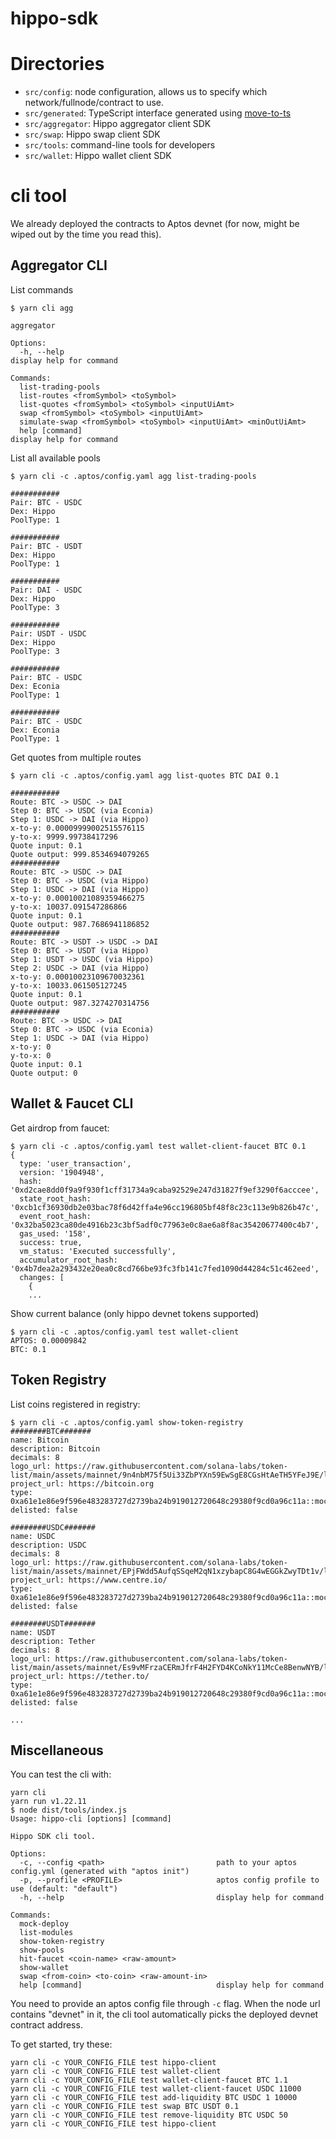 # hippo-sdk

# Directories
- `src/config`: node configuration, allows us to specify which network/fullnode/contract to use.
- `src/generated`: TypeScript interface generated using [move-to-ts](https://github.com/hippospace/move-to-ts)
- `src/aggregator`: Hippo aggregator client SDK
- `src/swap`: Hippo swap client SDK
- `src/tools`: command-line tools for developers
- `src/wallet`: Hippo wallet client SDK


# cli tool
We already deployed the contracts to Aptos devnet (for now, might be wiped out by the time you read this).

## Aggregator CLI
List commands
```
$ yarn cli agg

aggregator

Options:
  -h, --help                                                        display help for command

Commands:
  list-trading-pools
  list-routes <fromSymbol> <toSymbol>
  list-quotes <fromSymbol> <toSymbol> <inputUiAmt>
  swap <fromSymbol> <toSymbol> <inputUiAmt>
  simulate-swap <fromSymbol> <toSymbol> <inputUiAmt> <minOutUiAmt>
  help [command]                                                    display help for command
```

List all available pools
```
$ yarn cli -c .aptos/config.yaml agg list-trading-pools

###########
Pair: BTC - USDC
Dex: Hippo
PoolType: 1

###########
Pair: BTC - USDT
Dex: Hippo
PoolType: 1

###########
Pair: DAI - USDC
Dex: Hippo
PoolType: 3

###########
Pair: USDT - USDC
Dex: Hippo
PoolType: 3

###########
Pair: BTC - USDC
Dex: Econia
PoolType: 1

###########
Pair: BTC - USDC
Dex: Econia
PoolType: 1
```

Get quotes from multiple routes
```
$ yarn cli -c .aptos/config.yaml agg list-quotes BTC DAI 0.1

###########
Route: BTC -> USDC -> DAI
Step 0: BTC -> USDC (via Econia)
Step 1: USDC -> DAI (via Hippo)
x-to-y: 0.00009999002515576115
y-to-x: 9999.99738417296
Quote input: 0.1
Quote output: 999.8534694079265
###########
Route: BTC -> USDC -> DAI
Step 0: BTC -> USDC (via Hippo)
Step 1: USDC -> DAI (via Hippo)
x-to-y: 0.00010021089359466275
y-to-x: 10037.091547286866
Quote input: 0.1
Quote output: 987.7686941186852
###########
Route: BTC -> USDT -> USDC -> DAI
Step 0: BTC -> USDT (via Hippo)
Step 1: USDT -> USDC (via Hippo)
Step 2: USDC -> DAI (via Hippo)
x-to-y: 0.00010023109670032361
y-to-x: 10033.061505127245
Quote input: 0.1
Quote output: 987.3274270314756
###########
Route: BTC -> USDC -> DAI
Step 0: BTC -> USDC (via Econia)
Step 1: USDC -> DAI (via Hippo)
x-to-y: 0
y-to-x: 0
Quote input: 0.1
Quote output: 0
```

## Wallet & Faucet CLI

Get airdrop from faucet:
```
$ yarn cli -c .aptos/config.yaml test wallet-client-faucet BTC 0.1
{
  type: 'user_transaction',
  version: '1904948',
  hash: '0xd2cae8dd0f9a9f930f1cff31734a9caba92529e247d31827f9ef3290f6acccee',
  state_root_hash: '0xcb1cf36930db2e03bac78f6d42ffa4e96cc196805bf48f8c23c113e9b826b47c',
  event_root_hash: '0x32ba5023ca80de4916b23c3bf5adf0c77963e0c8ae6a8f8ac35420677400c4b7',
  gas_used: '158',
  success: true,
  vm_status: 'Executed successfully',
  accumulator_root_hash: '0x4b7dea2a293432e20ea0c8cd766be93fc3fb141c7fed1090d44284c51c462eed',
  changes: [
    {
    ...
```

Show current balance (only hippo devnet tokens supported)
```
$ yarn cli -c .aptos/config.yaml test wallet-client
APTOS: 0.00009842
BTC: 0.1
```

## Token Registry

List coins registered in registry:
```
$ yarn cli -c .aptos/config.yaml show-token-registry
########BTC#######
name: Bitcoin
description: Bitcoin
decimals: 8
logo_url: https://raw.githubusercontent.com/solana-labs/token-list/main/assets/mainnet/9n4nbM75f5Ui33ZbPYXn59EwSgE8CGsHtAeTH5YFeJ9E/logo.png
project_url: https://bitcoin.org
type: 0xa61e1e86e9f596e483283727d2739ba24b919012720648c29380f9cd0a96c11a::mock_coin::WBTC
delisted: false

########USDC#######
name: USDC
description: USDC
decimals: 8
logo_url: https://raw.githubusercontent.com/solana-labs/token-list/main/assets/mainnet/EPjFWdd5AufqSSqeM2qN1xzybapC8G4wEGGkZwyTDt1v/logo.png
project_url: https://www.centre.io/
type: 0xa61e1e86e9f596e483283727d2739ba24b919012720648c29380f9cd0a96c11a::mock_coin::WUSDC
delisted: false

########USDT#######
name: USDT
description: Tether
decimals: 8
logo_url: https://raw.githubusercontent.com/solana-labs/token-list/main/assets/mainnet/Es9vMFrzaCERmJfrF4H2FYD4KCoNkY11McCe8BenwNYB/logo.svg
project_url: https://tether.to/
type: 0xa61e1e86e9f596e483283727d2739ba24b919012720648c29380f9cd0a96c11a::mock_coin::WUSDT
delisted: false

...
```

## Miscellaneous
You can test the cli with:
```
yarn cli
yarn run v1.22.11
$ node dist/tools/index.js
Usage: hippo-cli [options] [command]

Hippo SDK cli tool.

Options:
  -c, --config <path>                         path to your aptos config.yml (generated with "aptos init")
  -p, --profile <PROFILE>                     aptos config profile to use (default: "default")
  -h, --help                                  display help for command

Commands:
  mock-deploy
  list-modules
  show-token-registry
  show-pools
  hit-faucet <coin-name> <raw-amount>
  show-wallet
  swap <from-coin> <to-coin> <raw-amount-in>
  help [command]                              display help for command
```

You need to provide an aptos config file through `-c` flag. When the node url contains "devnet" in it, the cli tool
automatically picks the deployed devnet contract address.

To get started, try these:
```
yarn cli -c YOUR_CONFIG_FILE test hippo-client
yarn cli -c YOUR_CONFIG_FILE test wallet-client
yarn cli -c YOUR_CONFIG_FILE test wallet-client-faucet BTC 1.1
yarn cli -c YOUR_CONFIG_FILE test wallet-client-faucet USDC 11000
yarn cli -c YOUR_CONFIG_FILE test add-liquidity BTC USDC 1 10000
yarn cli -c YOUR_CONFIG_FILE test swap BTC USDT 0.1
yarn cli -c YOUR_CONFIG_FILE test remove-liquidity BTC USDC 50
yarn cli -c YOUR_CONFIG_FILE test hippo-client
```
